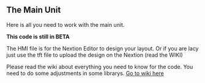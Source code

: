 ## The Main Unit
Here is all you need to work with the main unit.

**This code is still in BETA**

The HMI file is for the Nextion Editor to design your layout. Or if you are lacy just use the tft file to upload the design on the Nextion (read the WIKI)

Please read the wiki about everything you need to know for the code. You need to do some adjustments in some librarys.
[Go to wiki here](https://github.com/olsson82/olshot/wiki/Main-Unit-Code)
